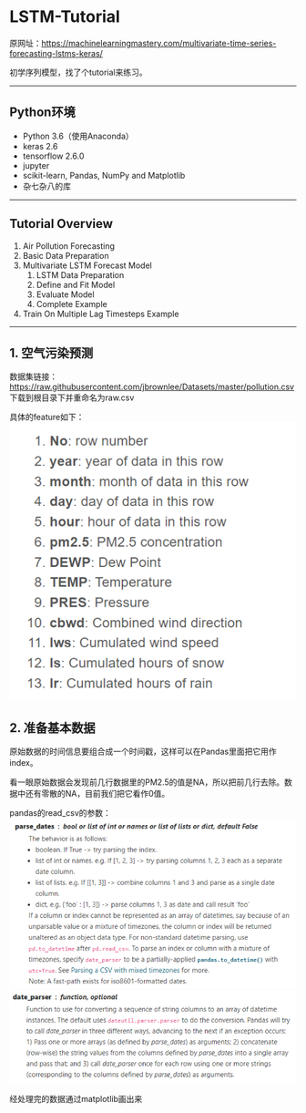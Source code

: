 # LSTM-Tutorial
原网址：https://machinelearningmastery.com/multivariate-time-series-forecasting-lstms-keras/

初学序列模型，找了个tutorial来练习。

---
## Python环境

- Python 3.6（使用Anaconda）
- keras 2.6
- tensorflow 2.6.0
- jupyter
- scikit-learn, Pandas, NumPy and Matplotlib
- 杂七杂八的库

---
## Tutorial Overview

1. Air Pollution Forecasting
2. Basic Data Preparation
3. Multivariate LSTM Forecast Model 
   1. LSTM Data Preparation 
   2. Define and Fit Model 
   3. Evaluate Model 
   4. Complete Example
4. Train On Multiple Lag Timesteps Example

---

## 1. 空气污染预测

数据集链接：https://raw.githubusercontent.com/jbrownlee/Datasets/master/pollution.csv
下载到根目录下并重命名为raw.csv

具体的feature如下：
![](images/img1.png)

## 2. 准备基本数据

原始数据的时间信息要组合成一个时间戳，这样可以在Pandas里面把它用作index。

看一眼原始数据会发现前几行数据里的PM2.5的值是NA，所以把前几行去除。数据中还有零散的NA，目前我们把它看作0值。

pandas的read_csv的参数：
![](images/img2.png)
![](images/img3.png)

经处理完的数据通过matplotlib画出来